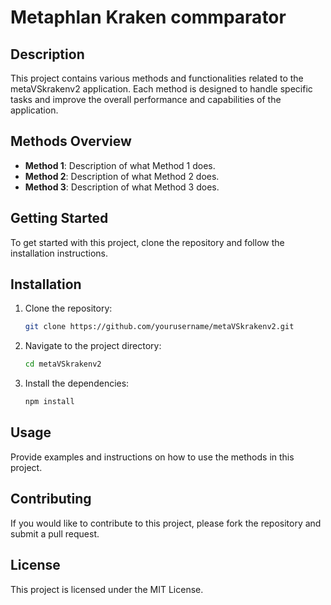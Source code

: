 # Metaphlan Kraken commparator

## Description
This project contains various methods and functionalities related to the metaVSkrakenv2 application. Each method is designed to handle specific tasks and improve the overall performance and capabilities of the application.

## Methods Overview
- **Method 1**: Description of what Method 1 does.
- **Method 2**: Description of what Method 2 does.
- **Method 3**: Description of what Method 3 does.

## Getting Started
To get started with this project, clone the repository and follow the installation instructions.

## Installation
1. Clone the repository:
    ```bash
    git clone https://github.com/yourusername/metaVSkrakenv2.git
    ```
2. Navigate to the project directory:
    ```bash
    cd metaVSkrakenv2
    ```
3. Install the dependencies:
    ```bash
    npm install
    ```

## Usage
Provide examples and instructions on how to use the methods in this project.

## Contributing
If you would like to contribute to this project, please fork the repository and submit a pull request.

## License
This project is licensed under the MIT License.
